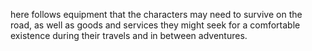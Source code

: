 here follows equipment that the characters may need to survive on the road, as well as goods and services they might seek for a comfortable existence during their travels and in between adventures.

